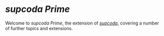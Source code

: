 # *supcoda Prime*

Welcome to *supcoda Prime*, the extension of [*supcoda*](https://github.com/Sup2point0/supcode/tree/sup/resources/walkthroughs/supcoda), covering a number of further topics and extensions.
